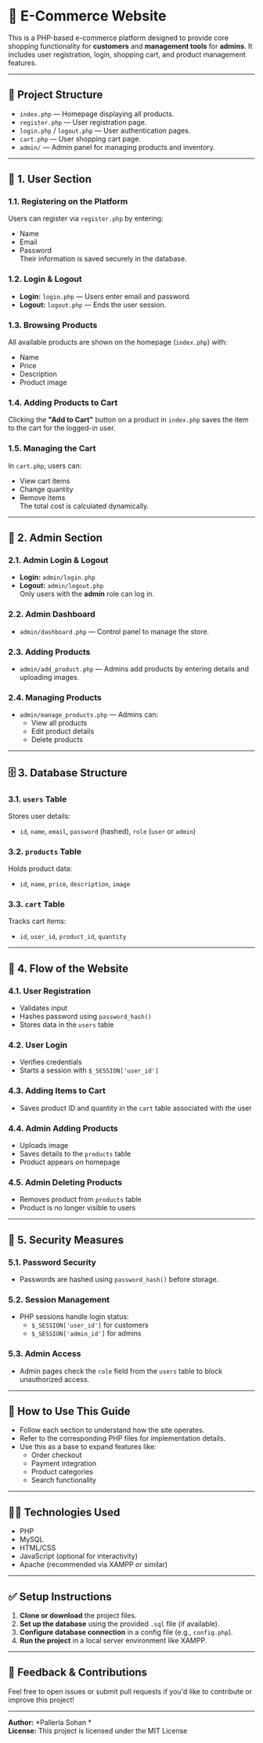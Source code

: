 # 🛒 E-Commerce Website

This is a PHP-based e-commerce platform designed to provide core shopping functionality for **customers** and **management tools** for **admins**. It includes user registration, login, shopping cart, and product management features.

---

## 📁 Project Structure

- `index.php` — Homepage displaying all products.
- `register.php` — User registration page.
- `login.php` / `logout.php` — User authentication pages.
- `cart.php` — User shopping cart page.
- `admin/` — Admin panel for managing products and inventory.

---

## 👥 1. User Section

### 1.1. Registering on the Platform
Users can register via `register.php` by entering:
- Name
- Email
- Password  
Their information is saved securely in the database.

### 1.2. Login & Logout
- **Login:** `login.php` — Users enter email and password.
- **Logout:** `logout.php` — Ends the user session.

### 1.3. Browsing Products
All available products are shown on the homepage (`index.php`) with:
- Name
- Price
- Description
- Product image

### 1.4. Adding Products to Cart
Clicking the **"Add to Cart"** button on a product in `index.php` saves the item to the cart for the logged-in user.

### 1.5. Managing the Cart
In `cart.php`, users can:
- View cart items
- Change quantity
- Remove items  
The total cost is calculated dynamically.

---

## 🔐 2. Admin Section

### 2.1. Admin Login & Logout
- **Login:** `admin/login.php`
- **Logout:** `admin/logout.php`  
Only users with the **admin** role can log in.

### 2.2. Admin Dashboard
- `admin/dashboard.php` — Control panel to manage the store.

### 2.3. Adding Products
- `admin/add_product.php` — Admins add products by entering details and uploading images.

### 2.4. Managing Products
- `admin/manage_products.php` — Admins can:
  - View all products
  - Edit product details
  - Delete products

---

## 🗄️ 3. Database Structure

### 3.1. `users` Table
Stores user details:
- `id`, `name`, `email`, `password` (hashed), `role` (`user` or `admin`)

### 3.2. `products` Table
Holds product data:
- `id`, `name`, `price`, `description`, `image`

### 3.3. `cart` Table
Tracks cart items:
- `id`, `user_id`, `product_id`, `quantity`

---

## 🔄 4. Flow of the Website

### 4.1. User Registration
- Validates input
- Hashes password using `password_hash()`
- Stores data in the `users` table

### 4.2. User Login
- Verifies credentials
- Starts a session with `$_SESSION['user_id']`

### 4.3. Adding Items to Cart
- Saves product ID and quantity in the `cart` table associated with the user

### 4.4. Admin Adding Products
- Uploads image
- Saves details to the `products` table
- Product appears on homepage

### 4.5. Admin Deleting Products
- Removes product from `products` table
- Product is no longer visible to users

---

## 🔐 5. Security Measures

### 5.1. Password Security
- Passwords are hashed using `password_hash()` before storage.

### 5.2. Session Management
- PHP sessions handle login status:
  - `$_SESSION['user_id']` for customers
  - `$_SESSION['admin_id']` for admins

### 5.3. Admin Access
- Admin pages check the `role` field from the `users` table to block unauthorized access.

---

## 🚀 How to Use This Guide

- Follow each section to understand how the site operates.
- Refer to the corresponding PHP files for implementation details.
- Use this as a base to expand features like:
  - Order checkout
  - Payment integration
  - Product categories
  - Search functionality

---

## 🧑‍💻 Technologies Used

- PHP
- MySQL
- HTML/CSS
- JavaScript (optional for interactivity)
- Apache (recommended via XAMPP or similar)

---

## ✅ Setup Instructions

1. **Clone or download** the project files.
2. **Set up the database** using the provided `.sql` file (if available).
3. **Configure database connection** in a config file (e.g., `config.php`).
4. **Run the project** in a local server environment like XAMPP.

---

## 📩 Feedback & Contributions

Feel free to open issues or submit pull requests if you'd like to contribute or improve this project!

---

**Author:** *Pallerla Sohan *  
**License:** This project is licensed under the MIT License
